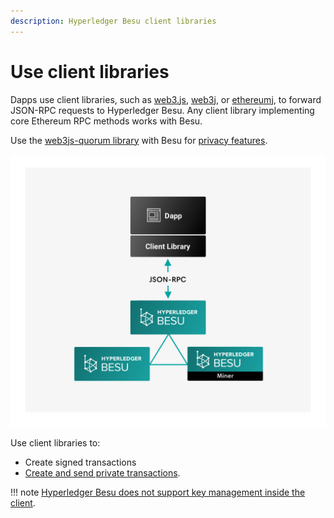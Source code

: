 ```yaml
---
description: Hyperledger Besu client libraries
---
```


# Use client libraries

Dapps use client libraries, such as [web3.js](https://github.com/ethereum/web3.js/),
[web3j](https://github.com/web3j/web3j), or [ethereumj](https://github.com/ethereum/ethereumj), to
forward JSON-RPC requests to Hyperledger Besu. Any client library implementing core Ethereum RPC
methods works with Besu.

Use the [web3js-quorum library](../../../private-networks/how-to/use-privacy/web3js-quorum.md) with Besu for
[privacy features](../../../private-networks/concepts/privacy/index.md).

![Client Libraries](../../../images/Hyperledger-Besu-Client-Libraries.png)

Use client libraries to:

* Create signed transactions
* [Create and send private transactions].

!!! note
    [Hyperledger Besu does not support key management inside the client](../send-transactions.md#use-wallets-for-key-management).

<!-- Links -->
[Create and send private transactions]: ../../../private-networks/how-to/send-transactions/private-transactions.md
